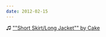 ```yaml
---
date: 2012-02-15
---
```


♫ [""Short Skirt/Long Jacket"" by Cake](https://music.apple.com/gb/music-video/short-skirt-long-jacket/327412070)
